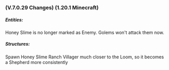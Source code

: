 ### **(V.7.0.29 Changes) (1.20.1 Minecraft)**

##### Entities:
Honey Slime is no longer marked as Enemy. Golems won't attack them now.

##### Structures:
Spawn Honey Slime Ranch Villager much closer to the Loom, so it becomes a Shepherd more consistently